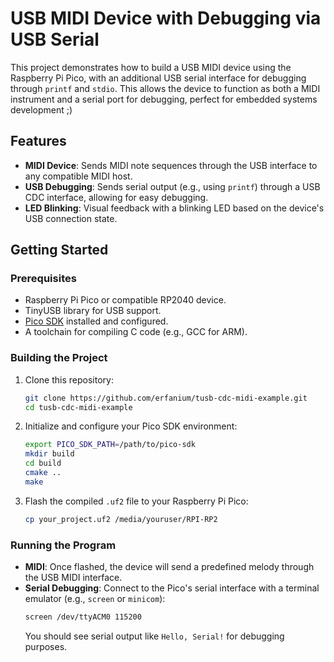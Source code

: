 # USB MIDI Device with Debugging via USB Serial

This project demonstrates how to build a USB MIDI device using the Raspberry Pi Pico, with an additional USB serial interface for debugging through `printf` and `stdio`. This allows the device to function as both a MIDI instrument and a serial port for debugging, perfect for embedded systems development ;)

## Features
- **MIDI Device**: Sends MIDI note sequences through the USB interface to any compatible MIDI host.
- **USB Debugging**: Sends serial output (e.g., using `printf`) through a USB CDC interface, allowing for easy debugging.
- **LED Blinking**: Visual feedback with a blinking LED based on the device's USB connection state.

## Getting Started

### Prerequisites
- Raspberry Pi Pico or compatible RP2040 device.
- TinyUSB library for USB support.
- [Pico SDK](https://github.com/raspberrypi/pico-sdk) installed and configured.
- A toolchain for compiling C code (e.g., GCC for ARM).

### Building the Project
1. Clone this repository:
   ```bash
   git clone https://github.com/erfanium/tusb-cdc-midi-example.git
   cd tusb-cdc-midi-example
   ```

2. Initialize and configure your Pico SDK environment:
   ```bash
   export PICO_SDK_PATH=/path/to/pico-sdk
   mkdir build
   cd build
   cmake ..
   make
   ```

3. Flash the compiled `.uf2` file to your Raspberry Pi Pico:
   ```bash
   cp your_project.uf2 /media/youruser/RPI-RP2
   ```

### Running the Program
- **MIDI**: Once flashed, the device will send a predefined melody through the USB MIDI interface.
- **Serial Debugging**: Connect to the Pico's serial interface with a terminal emulator (e.g., `screen` or `minicom`):
  ```bash
  screen /dev/ttyACM0 115200
  ```
  You should see serial output like `Hello, Serial!` for debugging purposes.
